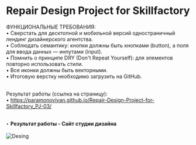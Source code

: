 # Repair Design Project for Skillfactory

ФУНКЦИОНАЛЬНЫЕ ТРЕБОВАНИЯ:</br>
• Сверстать для десктопной и мобильной версий одностраничный лендинг дизайнерского агентства. <br>
• Соблюдать семантику: кнопки должны быть кнопками (button), а поля для ввода данных — инпутами (input).<br>
• Помнить о принципе DRY (Don't Repeat Yourself): для элементов повторно использовать стили.<br>
• Все иконки должны быть векторными.<br>
• Итоговую верстку необходимо загрузить на GitHub.<br><br>

Результат работы (ссылка на страницу):<br>
• https://paramonovivan.github.io/Repair-Design-Project-for-Skillfactory_PJ-03/<br><br>

‣ <b>Результат работы -  Сайт студии дизайна</b><br><br>
![Desing](https://github.com/ParamonovIvan/Repair-Design-Project-for-Skillfactory_PJ-03/assets/131868856/03473675-046f-4817-b3c6-9493cec10e48)
